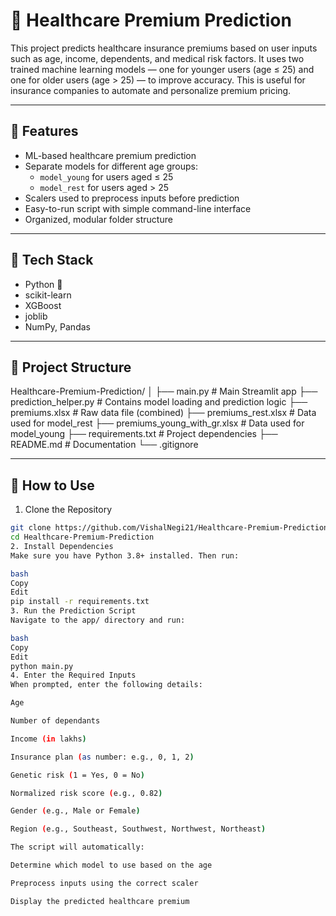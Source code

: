 # 🏥 Healthcare Premium Prediction

This project predicts healthcare insurance premiums based on user inputs such as age, income, dependents, and medical risk factors. It uses two trained machine learning models — one for younger users (age ≤ 25) and one for older users (age > 25) — to improve accuracy. This is useful for insurance companies to automate and personalize premium pricing.

---

## 🚀 Features

- ML-based healthcare premium prediction
- Separate models for different age groups:
  - `model_young` for users aged ≤ 25
  - `model_rest` for users aged > 25
- Scalers used to preprocess inputs before prediction
- Easy-to-run script with simple command-line interface
- Organized, modular folder structure

---

## 🧠 Tech Stack

- Python 🐍
- scikit-learn
- XGBoost
- joblib
- NumPy, Pandas

---

## 📁 Project Structure


Healthcare-Premium-Prediction/
│
├── main.py # Main Streamlit app
├── prediction_helper.py # Contains model loading and prediction logic
├── premiums.xlsx # Raw data file (combined)
├── premiums_rest.xlsx # Data used for model_rest
├── premiums_young_with_gr.xlsx # Data used for model_young
├── requirements.txt # Project dependencies
├── README.md # Documentation
└── .gitignore



---

## 🧪 How to Use

 1. Clone the Repository

```bash
git clone https://github.com/VishalNegi21/Healthcare-Premium-Prediction.git
cd Healthcare-Premium-Prediction
2. Install Dependencies
Make sure you have Python 3.8+ installed. Then run:

bash
Copy
Edit
pip install -r requirements.txt
3. Run the Prediction Script
Navigate to the app/ directory and run:

bash
Copy
Edit
python main.py
4. Enter the Required Inputs
When prompted, enter the following details:

Age

Number of dependants

Income (in lakhs)

Insurance plan (as number: e.g., 0, 1, 2)

Genetic risk (1 = Yes, 0 = No)

Normalized risk score (e.g., 0.82)

Gender (e.g., Male or Female)

Region (e.g., Southeast, Southwest, Northwest, Northeast)

The script will automatically:

Determine which model to use based on the age

Preprocess inputs using the correct scaler

Display the predicted healthcare premium




